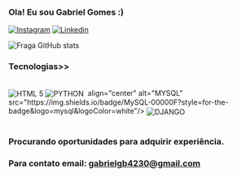 ### Ola! Eu sou Gabriel Gomes :)

[![Instagram](https://img.shields.io/badge/Instagram-E4405F?style=for-the-badge&logo=instagram&logoColor=white)](https://www.instagram.com/gabrigbel/)
[![Linkedin](https://img.shields.io/badge/LinkedIn-0077B5?style=for-the-badge&logo=linkedin&logoColor=white)](https://www.linkedin.com/in/gabriel-gomes-b65490238/)

![Fraga GitHub stats](https://github-readme-stats.vercel.app/api?username=GabrielCGM&show_icons=true&theme=onedark)

### Tecnologias>>

<div style="display: imline_block"><br/>
    <img
    align="center" alt="HTML 5" src="https://img.shields.io/badge/HTML5-E34F26?style=for-the-badge&logo=html5&logoColor=white"/>
    <img
    align="center" alt="PYTHON" src="https://img.shields.io/badge/Python-14354C?style=for-the-badge&logo=python&logoColor=white"/>
    <img
    <br>
    align="center" alt="MYSQL" src="https://img.shields.io/badge/MySQL-00000F?style=for-the-badge&logo=mysql&logoColor=white"/>
     <img
    align="center" alt="DJANGO" src="https://img.shields.io/badge/Django-092E20?style=for-the-badge&logo=django&logoColor=white"/>
<div><br>

### Procurando oportunidades para adquirir experiência.
### Para contato email: gabrielgb4230@gmail.com
